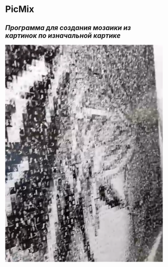 # PicMix
## _**Программа для создания мозаики из картинок по изначальной картике**_

![readmeImg.png](readmeImg.png)

